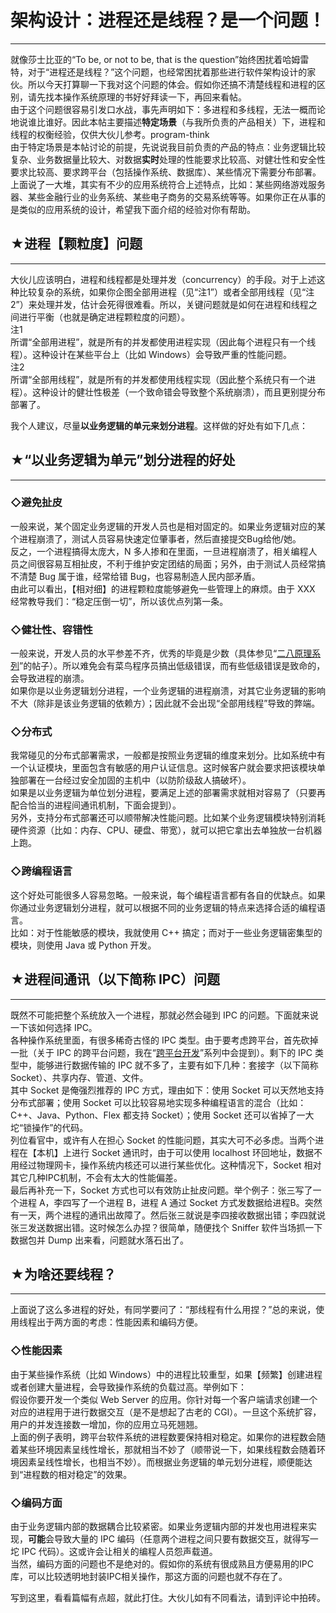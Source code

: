 # 架构设计：进程还是线程？是一个问题！ 

-----

 就像莎士比亚的“To be, or not to be, that is the question”始终困扰着哈姆雷特，对于“进程还是线程？”这个问题，也经常困扰着那些进行软件架构设计的家伙。所以今天打算聊一下我对这个问题的体会。假如你还搞不清楚线程和进程的区别，请先找本操作系统原理的书好好拜读一下，再回来看帖。  
 由于这个问题很容易引发口水战，事先声明如下：多进程和多线程，无法一概而论地说谁比谁好。因此本帖主要描述**特定场景**（与我所负责的产品相关）下，进程和线程的权衡经验，仅供大伙儿参考。program-think  
 由于特定场景是本帖讨论的前提，先说说我目前负责的产品的特点：业务逻辑比较复杂、业务数据量比较大、对数据**实时**处理的性能要求比较高、对健壮性和安全性要求比较高、要求跨平台（包括操作系统、数据库）、某些情况下需要分布部署。  
 上面说了一大堆，其实有不少的应用系统符合上述特点，比如：某些网络游戏服务器、某些金融行业的业务系统、某些电子商务的交易系统等等。如果你正在从事的是类似的应用系统的设计，希望我下面介绍的经验对你有帮助。  
   
 ## ★进程【颗粒度】问题
----------

  
 大伙儿应该明白，进程和线程都是处理并发（concurrency）的手段。对于上述这种比较复杂的系统，如果你企图全部用进程（见“注1”）或者全部用线程（见“注2”）来处理并发，估计会死得很难看。所以，关键问题就是如何在进程和线程之间进行平衡（也就是确定进程颗粒度的问题）。  
 注1  
 所谓“全部用进程”，就是所有的并发都使用进程实现（因此每个进程只有一个线程）。这种设计在某些平台上（比如 Windows）会导致严重的性能问题。  
 注2  
 所谓“全部用线程”，就是所有的并发都使用线程实现（因此整个系统只有一个进程）。这种设计的健壮性极差（一个致命错会导致整个系统崩溃），而且更别提分布部署了。  
   
 我个人建议，尽量**以业务逻辑的单元来划分进程**。这样做的好处有如下几点：  
   
 ## ★“以业务逻辑为单元”划分进程的好处
------------------

  
 ### ◇避免扯皮

  
 一般来说，某个固定业务逻辑的开发人员也是相对固定的。如果业务逻辑对应的某个进程崩溃了，测试人员容易快速定位肇事者，然后直接提交Bug给他/她。  
 反之，一个进程搞得太庞大，N 多人掺和在里面，一旦进程崩溃了，相关编程人员之间很容易互相扯皮，不利于维护安定团结的局面；另外，由于测试人员经常搞不清楚 Bug 属于谁，经常给错 Bug，也容易制造人民内部矛盾。  
 由此可以看出，【相对细】的进程颗粒度能够避免一些管理上的麻烦。由于 XXX 经常教导我们：“稳定压倒一切”，所以该优点列第一条。  
   
 ### ◇健壮性、容错性

  
 一般来说，开发人员的水平参差不齐，优秀的毕竟是少数（具体参见“[二八原理系列](https://program-think.blogspot.com/2009/02/80-20-principle-0-overview.html)”的帖子）。所以难免会有菜鸟程序员搞出低级错误，而有些低级错误是致命的，会导致进程的崩溃。  
 如果你是以业务逻辑划分进程，一个业务逻辑的进程崩溃，对其它业务逻辑的影响不大（除非是该业务逻辑的依赖方）；因此就不会出现“全部用线程”导致的弊端。  
   
 ### ◇分布式

  
 我常碰见的分布式部署需求，一般都是按照业务逻辑的维度来划分。比如系统中有一个认证模块，里面包含有敏感的用户认证信息。这时候客户就会要求把该模块单独部署在一台经过安全加固的主机中（以防阶级敌人搞破坏）。  
 如果是以业务逻辑为单位划分进程，要满足上述的部署需求就相对容易了（只要再配合恰当的进程间通讯机制，下面会提到）。  
 另外，支持分布式部署还可以顺带解决性能问题。比如某个业务逻辑模块特别消耗硬件资源（比如：内存、CPU、硬盘、带宽），就可以把它拿出去单独放一台机器上跑。  
   
 ### ◇跨编程语言

  
 这个好处可能很多人容易忽略。一般来说，每个编程语言都有各自的优缺点。如果你通过业务逻辑划分进程，就可以根据不同的业务逻辑的特点来选择合适的编程语言。  
 比如：对于性能敏感的模块，我就使用 C++ 搞定；而对于一些业务逻辑密集型的模块，则使用 Java 或 Python 开发。  
   
 ## ★进程间通讯（以下简称 IPC）问题
------------------

  
 既然不可能把整个系统放入一个进程，那就必然会碰到 IPC 的问题。下面就来说一下该如何选择 IPC。  
 各种操作系统里面，有很多稀奇古怪的 IPC 类型。由于要考虑跨平台，首先砍掉一批（关于 IPC 的跨平台问题，我在“[跨平台开发](https://program-think.blogspot.com/2009/01/cxx-cross-platform-develop-0-overview.html)”系列中会提到）。剩下的 IPC 类型中，能够进行数据传输的 IPC 就不多了，主要有如下几种：套接字（以下简称 Socket）、共享内存、管道、文件。  
 其中 Socket 是俺强烈推荐的 IPC 方式，理由如下：使用 Socket 可以天然地支持分布式部署；使用 Socket 可以比较容易地实现多种编程语言的混合（比如：C++、Java、Python、Flex 都支持 Socket）；使用 Socket 还可以省掉了一大坨“锁操作”的代码。  
 列位看官中，或许有人在担心 Socket 的性能问题，其实大可不必多虑。当两个进程在【本机】上进行 Socket 通讯时，由于可以使用 localhost 环回地址，数据不用经过物理网卡，操作系统内核还可以进行某些优化。这种情况下，Socket 相对其它几种IPC机制，不会有太大的性能偏差。  
 最后再补充一下，Socket 方式也可以有效防止扯皮问题。举个例子：张三写了一个进程 A，李四写了一个进程 B，进程 A 通过 Socket 方式发数据给进程B。突然有一天，两个进程的通讯出故障了。然后张三就说是李四接收数据出错；李四就说张三发送数据出错。这时候怎么办捏？很简单，随便找个 Sniffer 软件当场抓一下数据包并 Dump 出来看，问题就水落石出了。  
   
 ## ★为啥还要线程？
--------

  
 上面说了这么多进程的好处，有同学要问了：“那线程有什么用捏？”总的来说，使用线程出于两方面的考虑：性能因素和编码方便。  
   
 ### ◇性能因素

  
 由于某些操作系统（比如 Windows）中的进程比较重型，如果【频繁】创建进程或者创建大量进程，会导致操作系统的负载过高。举例如下：  
 假设你要开发一个类似 Web Server 的应用。你针对每一个客户端请求创建一个对应的进程用于进行数据交互（是不是想起了古老的 CGI）。一旦这个系统扩容，用户的并发连接数一增加，你的应用立马死翘翘。  
 上面的例子表明，跨平台软件系统的进程数要保持相对稳定。如果你的进程数会随着某些环境因素呈线性增长，那就相当不妙了（顺带说一下，如果线程数会随着环境因素呈线性增长，也相当不妙）。而根据业务逻辑的单元划分进程，顺便能达到“进程数的相对稳定”的效果。  
   
 ### ◇编码方面

  
 由于业务逻辑内部的数据耦合比较紧密。如果业务逻辑内部的并发也用进程来实现，**可能**会导致大量的 IPC 编码（任意两个进程之间只要有数据交互，就得写一坨 IPC 代码）。这或许会让相关的编程人员怨声载道。  
 当然，编码方面的问题也不是绝对的。假如你的系统有很成熟且方便易用的IPC库，可以比较透明地封装IPC相关操作，那这方面的问题也就不存在了。  
   
 写到这里，看看篇幅有点超，就此打住。大伙儿如有不同看法，请到评论中拍砖。 